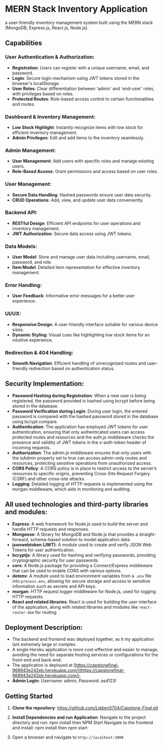 # MERN Stack Inventory Application

a user-friendly inventory management system built using the MERN stack (MongoDB, Express.js, React.js, Node.js).

## Capabilities

### User Authentication & Authorization:
- **Registration**: Users can register with a unique username, email, and password.
- **Login**: Secure login mechanism using JWT tokens stored in the browser's localStorage.
- **User Roles**: Clear differentiation between 'admin' and 'end-user' roles, with privileges based on roles.
- **Protected Routes**: Role-based access control to certain functionalities and routes.

### Dashboard & Inventory Management:
- **Low Stock Highlight**: Instantly recognize items with low stock for efficient inventory management.
- **Admin Privileges**: Edit and add items to the inventory seamlessly.

### Admin Management:
- **User Management**: Add users with specific roles and manage existing users.
- **Role-Based Access**: Grant permissions and access based on user roles.

### User Management:
- **Secure Data Handling**: Hashed passwords ensure user data security.
- **CRUD Operations**: Add, view, and update user data conveniently.

### Backend API:
- **RESTful Design**: Efficient API endpoints for user operations and inventory management.
- **JWT Authorization**: Secure data access using JWT tokens.

### Data Models:
- **User Model**: Store and manage user data including username, email, password, and role.
- **Item Model**: Detailed item representation for effective inventory management.

### Error Handling:
- **User Feedback**: Informative error messages for a better user experience.

### UI/UX:
- **Responsive Design**: A user-friendly interface suitable for various device sizes.
- **Dynamic Styling**: Visual cues like highlighting low stock items for an intuitive experience.

### Redirection & 404 Handling:
- **Smooth Navigation**: Efficient handling of unrecognized routes and user-friendly redirection based on authentication status.

## Security Implementation: 
- **Password Hashing during Registration**: When a new user is being registered, the password provided is hashed using bcrypt before being stored in the database.
- **Password Verification during Login**: During user login, the entered password is compared with the hashed password stored in the database using bcrypt.compare.
- **Authentication**: The application has employed JWT tokens for user authentication, ensuring that only authenticated users can access protected routes and resources and the auth.js middleware checks the presence and validity of JWT tokens in the x-auth-token header of incoming requests.
- **Authorization**: The admin.js middleware ensures that only users with the isAdmin property set to true can access admin-only routes and resources, protecting sensitive operations from unauthorized access.
- **CORS Policy**: A CORS policy is in place to restrict access to the server’s resources to specific origins, preventing Cross-Site Request Forgery (CSRF) and other cross-site attacks.
- **Logging**: Detailed logging of HTTP requests is implemented using the morgan middleware, which aids in monitoring and auditing.


## All used technologies and third-party libraries and modules:

- **Express**: A web framework for Node.js used to build the server and handle HTTP requests and responses.
- **Mongoose**: A library for MongoDB and Node.js that provides a straight-forward, schema-based solution to model application data.
- **jsonwebtoken (JWT)**: A module used to create and verify JSON Web Tokens for user authentication.
- **bcryptjs**: A library used for hashing and verifying passwords, providing cryptographic security for user passwords.
- **cors**: A Node.js package for providing a Connect/Express middleware that can be used to enable CORS with various options.
- **dotenv**: A module used to load environment variables from a `.env` file into `process.env`, allowing for secure storage and access to sensitive information such as secrets and API keys.
- **morgan**: HTTP request logger middleware for Node.js, used for logging HTTP requests.
- **React and related libraries**: React is used for building the user interface of the application, along with related libraries and modules like `react-router-dom` for routing.

## Deployment Description: 
- The backend and frontend was deployed together, as it my application isnt extremely large or complex. 
- A single Heroku application is more cost-effective and easier to manage, avoiding the need for separate hosting services or configurations for the front-end and back-end.
- The application is deployed at [https://capstonefinal-968943e242eb.herokuapp.com/](https://capstonefinal-968943e242eb.herokuapp.com/).
- **Admin Login:** Username: admin, Password: asd123!

## Getting Started

1. **Clone the repository**: https://github.com/Lieben5704/Capstone-Final.git
  
2. **Install Dependencies and run Application**:
Navigate to the project directory and run: npm install then NPM Start
Navigate to the frontend and install: npm install then npm start

3. Open a browser and navigate to `http://localhost:3000`

